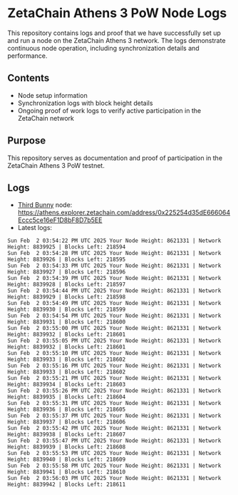 # ZetaChain Athens 3 PoW Node Logs
This repository contains logs and proof that we have successfully set up and run a node on the ZetaChain Athens 3 network. The logs demonstrate continuous node operation, including synchronization details and performance.

## Contents
- Node setup information
- Synchronization logs with block height details
- Ongoing proof of work logs to verify active participation in the ZetaChain network

## Purpose
This repository serves as documentation and proof of participation in the ZetaChain Athens 3 PoW testnet.

## Logs

- [Third Bunny](https://thirdbunny.xyz/) node: https://athens.explorer.zetachain.com/address/0x225254d35dE666064Eccc5ce16eF1D8bF8D7b5EE
- Latest logs:
```
Sun Feb  2 03:54:22 PM UTC 2025 Your Node Height: 8621331 | Network Height: 8839925 | Blocks Left: 218594
Sun Feb  2 03:54:28 PM UTC 2025 Your Node Height: 8621331 | Network Height: 8839926 | Blocks Left: 218595
Sun Feb  2 03:54:33 PM UTC 2025 Your Node Height: 8621331 | Network Height: 8839927 | Blocks Left: 218596
Sun Feb  2 03:54:39 PM UTC 2025 Your Node Height: 8621331 | Network Height: 8839928 | Blocks Left: 218597
Sun Feb  2 03:54:44 PM UTC 2025 Your Node Height: 8621331 | Network Height: 8839929 | Blocks Left: 218598
Sun Feb  2 03:54:49 PM UTC 2025 Your Node Height: 8621331 | Network Height: 8839930 | Blocks Left: 218599
Sun Feb  2 03:54:54 PM UTC 2025 Your Node Height: 8621331 | Network Height: 8839931 | Blocks Left: 218600
Sun Feb  2 03:55:00 PM UTC 2025 Your Node Height: 8621331 | Network Height: 8839932 | Blocks Left: 218601
Sun Feb  2 03:55:05 PM UTC 2025 Your Node Height: 8621331 | Network Height: 8839932 | Blocks Left: 218601
Sun Feb  2 03:55:10 PM UTC 2025 Your Node Height: 8621331 | Network Height: 8839933 | Blocks Left: 218602
Sun Feb  2 03:55:16 PM UTC 2025 Your Node Height: 8621331 | Network Height: 8839933 | Blocks Left: 218602
Sun Feb  2 03:55:21 PM UTC 2025 Your Node Height: 8621331 | Network Height: 8839934 | Blocks Left: 218603
Sun Feb  2 03:55:26 PM UTC 2025 Your Node Height: 8621331 | Network Height: 8839935 | Blocks Left: 218604
Sun Feb  2 03:55:31 PM UTC 2025 Your Node Height: 8621331 | Network Height: 8839936 | Blocks Left: 218605
Sun Feb  2 03:55:37 PM UTC 2025 Your Node Height: 8621331 | Network Height: 8839937 | Blocks Left: 218606
Sun Feb  2 03:55:42 PM UTC 2025 Your Node Height: 8621331 | Network Height: 8839938 | Blocks Left: 218607
Sun Feb  2 03:55:47 PM UTC 2025 Your Node Height: 8621331 | Network Height: 8839939 | Blocks Left: 218608
Sun Feb  2 03:55:53 PM UTC 2025 Your Node Height: 8621331 | Network Height: 8839940 | Blocks Left: 218609
Sun Feb  2 03:55:58 PM UTC 2025 Your Node Height: 8621331 | Network Height: 8839941 | Blocks Left: 218610
Sun Feb  2 03:56:03 PM UTC 2025 Your Node Height: 8621331 | Network Height: 8839942 | Blocks Left: 218611
```
